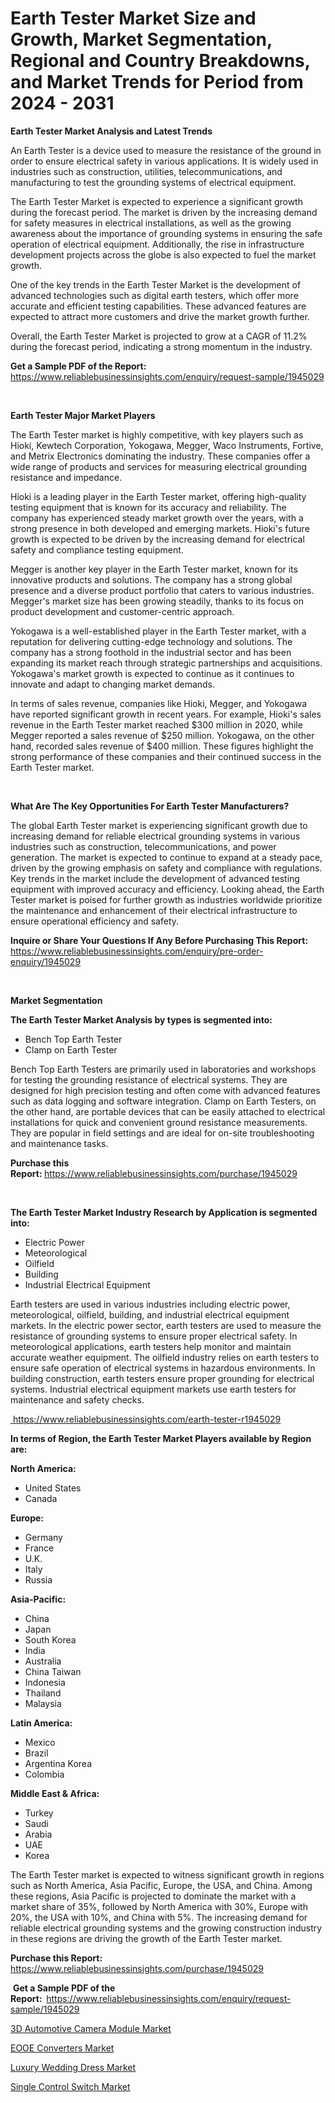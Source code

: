 <p><h1>Earth Tester Market Size and Growth, Market Segmentation, Regional and Country Breakdowns, and Market Trends for Period from 2024 -  2031</h1></p><p><strong>Earth Tester Market Analysis and Latest Trends</strong></p>
<p><p>An Earth Tester is a device used to measure the resistance of the ground in order to ensure electrical safety in various applications. It is widely used in industries such as construction, utilities, telecommunications, and manufacturing to test the grounding systems of electrical equipment.</p><p>The Earth Tester Market is expected to experience a significant growth during the forecast period. The market is driven by the increasing demand for safety measures in electrical installations, as well as the growing awareness about the importance of grounding systems in ensuring the safe operation of electrical equipment. Additionally, the rise in infrastructure development projects across the globe is also expected to fuel the market growth.</p><p>One of the key trends in the Earth Tester Market is the development of advanced technologies such as digital earth testers, which offer more accurate and efficient testing capabilities. These advanced features are expected to attract more customers and drive the market growth further.</p><p>Overall, the Earth Tester Market is projected to grow at a CAGR of 11.2% during the forecast period, indicating a strong momentum in the industry.</p></p>
<p><strong>Get a Sample PDF of the Report:&nbsp;</strong> <a href="https://www.reliablebusinessinsights.com/enquiry/request-sample/1945029">https://www.reliablebusinessinsights.com/enquiry/request-sample/1945029</a></p>
<p>&nbsp;</p>
<p><strong>Earth Tester Major Market Players</strong></p>
<p><p>The Earth Tester market is highly competitive, with key players such as Hioki, Kewtech Corporation, Yokogawa, Megger, Waco Instruments, Fortive, and Metrix Electronics dominating the industry. These companies offer a wide range of products and services for measuring electrical grounding resistance and impedance.</p><p>Hioki is a leading player in the Earth Tester market, offering high-quality testing equipment that is known for its accuracy and reliability. The company has experienced steady market growth over the years, with a strong presence in both developed and emerging markets. Hioki's future growth is expected to be driven by the increasing demand for electrical safety and compliance testing equipment.</p><p>Megger is another key player in the Earth Tester market, known for its innovative products and solutions. The company has a strong global presence and a diverse product portfolio that caters to various industries. Megger's market size has been growing steadily, thanks to its focus on product development and customer-centric approach.</p><p>Yokogawa is a well-established player in the Earth Tester market, with a reputation for delivering cutting-edge technology and solutions. The company has a strong foothold in the industrial sector and has been expanding its market reach through strategic partnerships and acquisitions. Yokogawa's market growth is expected to continue as it continues to innovate and adapt to changing market demands.</p><p>In terms of sales revenue, companies like Hioki, Megger, and Yokogawa have reported significant growth in recent years. For example, Hioki's sales revenue in the Earth Tester market reached $300 million in 2020, while Megger reported a sales revenue of $250 million. Yokogawa, on the other hand, recorded sales revenue of $400 million. These figures highlight the strong performance of these companies and their continued success in the Earth Tester market.</p></p>
<p>&nbsp;</p>
<p><strong>What Are The Key Opportunities For Earth Tester Manufacturers?</strong></p>
<p><p>The global Earth Tester market is experiencing significant growth due to increasing demand for reliable electrical grounding systems in various industries such as construction, telecommunications, and power generation. The market is expected to continue to expand at a steady pace, driven by the growing emphasis on safety and compliance with regulations. Key trends in the market include the development of advanced testing equipment with improved accuracy and efficiency. Looking ahead, the Earth Tester market is poised for further growth as industries worldwide prioritize the maintenance and enhancement of their electrical infrastructure to ensure operational efficiency and safety.</p></p>
<p><strong>Inquire or Share Your Questions If Any Before Purchasing This Report:</strong> <a href="https://www.reliablebusinessinsights.com/enquiry/pre-order-enquiry/1945029">https://www.reliablebusinessinsights.com/enquiry/pre-order-enquiry/1945029</a></p>
<p>&nbsp;</p>
<p><strong>Market Segmentation</strong></p>
<p><strong>The Earth Tester Market Analysis by types is segmented into:</strong></p>
<p><ul><li>Bench Top Earth Tester</li><li>Clamp on Earth Tester</li></ul></p>
<p><p>Bench Top Earth Testers are primarily used in laboratories and workshops for testing the grounding resistance of electrical systems. They are designed for high precision testing and often come with advanced features such as data logging and software integration. Clamp on Earth Testers, on the other hand, are portable devices that can be easily attached to electrical installations for quick and convenient ground resistance measurements. They are popular in field settings and are ideal for on-site troubleshooting and maintenance tasks.</p></p>
<p><strong>Purchase this Report:&nbsp;</strong><a href="https://www.reliablebusinessinsights.com/purchase/1945029">https://www.reliablebusinessinsights.com/purchase/1945029</a></p>
<p>&nbsp;</p>
<p><strong>The Earth Tester Market Industry Research by Application is segmented into:</strong></p>
<p><ul><li>Electric Power</li><li>Meteorological</li><li>Oilfield</li><li>Building</li><li>Industrial Electrical Equipment</li></ul></p>
<p><p>Earth testers are used in various industries including electric power, meteorological, oilfield, building, and industrial electrical equipment markets. In the electric power sector, earth testers are used to measure the resistance of grounding systems to ensure proper electrical safety. In meteorological applications, earth testers help monitor and maintain accurate weather equipment. The oilfield industry relies on earth testers to ensure safe operation of electrical systems in hazardous environments. In building construction, earth testers ensure proper grounding for electrical systems. Industrial electrical equipment markets use earth testers for maintenance and safety checks.</p></p>
<p><a href="https://www.reliablebusinessinsights.com/earth-tester-r1945029">&nbsp;https://www.reliablebusinessinsights.com/earth-tester-r1945029</a></p>
<p><strong>In terms of Region, the Earth Tester Market Players available by Region are:</strong></p>
<p>
    <p> <strong> North America: </strong>
        <ul>
            <li>United States</li>
            <li>Canada</li>
        </ul>
        </p> 
    <p> <strong> Europe: </strong>
        <ul>
            <li>Germany</li>
            <li>France</li>
            <li>U.K.</li>
            <li>Italy</li>
            <li>Russia</li>
        </ul>
        </p> 
    <p> <strong> Asia-Pacific: </strong>
        <ul>
            <li>China</li>
            <li>Japan</li>
            <li>South Korea</li>
            <li>India</li>
            <li>Australia</li>
            <li>China Taiwan</li>
            <li>Indonesia</li>
            <li>Thailand</li>
            <li>Malaysia</li>
        </ul>
        </p> 
    <p> <strong> Latin America: </strong>
        <ul>
            <li>Mexico</li>
            <li>Brazil</li>
            <li>Argentina Korea</li>
            <li>Colombia</li>
        </ul>
        </p> 
    <p> <strong> Middle East & Africa: </strong>
        <ul>
            <li>Turkey</li>
            <li>Saudi</li>
            <li>Arabia</li>
            <li>UAE</li>
            <li>Korea</li>
        </ul>
    </p>
    </p>
<p><p>The Earth Tester market is expected to witness significant growth in regions such as North America, Asia Pacific, Europe, the USA, and China. Among these regions, Asia Pacific is projected to dominate the market with a market share of 35%, followed by North America with 30%, Europe with 20%, the USA with 10%, and China with 5%. The increasing demand for reliable electrical grounding systems and the growing construction industry in these regions are driving the growth of the Earth Tester market.</p></p>
<p><strong>Purchase this Report: </strong><a href="https://www.reliablebusinessinsights.com/purchase/1945029">https://www.reliablebusinessinsights.com/purchase/1945029</a></p>
<p>&nbsp;<strong>Get a Sample PDF of the Report:&nbsp;&nbsp;</strong><a href="https://www.reliablebusinessinsights.com/enquiry/request-sample/1945029">https://www.reliablebusinessinsights.com/enquiry/request-sample/1945029</a></p>
<p><strong></strong></p>
<p><p><a href="https://medium.com/@charles.fisher4346/3d-automotive-camera-module-market-share-and-new-trends-analysis-by-its-type-application-end-use-699b72d1f8e3">3D Automotive Camera Module Market</a></p><p><a href="https://medium.com/@clarenceuvalis67867/global-eooe-converters-market-analysis-trends-forecasts-and-growth-opportunities-2024-2031-add1a82a7993">EOOE Converters Market</a></p><p><a href="https://github.com/lukmanduiky01/Market-Research-Report-List-1/blob/main/luxury-wedding-dress-market.md">Luxury Wedding Dress Market</a></p><p><a href="https://github.com/Gilanghao0/Market-Research-Report-List-1/blob/main/single-control-switch-market.md">Single Control Switch Market</a></p></p>